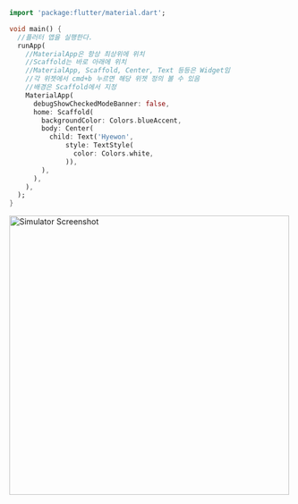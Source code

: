 ```dart
import 'package:flutter/material.dart';

void main() {
  //플러터 앱을 실행한다.
  runApp(
    //MaterialApp은 항상 최상위에 위치
    //Scaffold는 바로 아래에 위치
    //MaterialApp, Scaffold, Center, Text 등등은 Widget임
    //각 위젯에서 cmd+b 누르면 해당 위젯 정의 볼 수 있음
    //배경은 Scaffold에서 지정
    MaterialApp(
      debugShowCheckedModeBanner: false,
      home: Scaffold(
        backgroundColor: Colors.blueAccent,
        body: Center(
          child: Text('Hyewon',
              style: TextStyle(
                color: Colors.white,
              )),
        ),
      ),
    ),
  );
}
```

<img src="https://github.com/user-attachments/assets/4e94d6ee-2884-4a1f-bb3d-216afda7b72b" width="500" alt="Simulator Screenshot">
